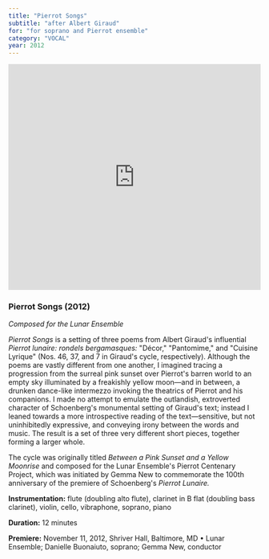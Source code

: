 ```yaml
---
title: "Pierrot Songs"
subtitle: "after Albert Giraud"
for: "for soprano and Pierrot ensemble"
category: "VOCAL"
year: 2012
---
```


<iframe src="https://w.soundcloud.com/player/?url=https%3A//api.soundcloud.com/playlists/3019115&amp;auto_play=false&amp;hide_related=false&amp;show_comments=true&amp;show_user=true&amp;show_reposts=false&amp;visual=true" width="100%" height="450" frameborder="no" scrolling="no"></iframe>

### Pierrot Songs (2012)

_Composed for the Lunar Ensemble_

_Pierrot Songs_ is a setting of three poems from Albert Giraud's influential _Pierrot lunaire: rondels bergamasques:_ "Décor," "Pantomime," and "Cuisine Lyrique" (Nos. 46, 37, and 7 in Giraud's cycle, respectively). Although the poems are vastly different from one another, I imagined tracing a progression from the surreal pink sunset over Pierrot's barren world to an empty sky illuminated by a freakishly yellow moon—and in between, a drunken dance-like intermezzo invoking the theatrics of Pierrot and his companions. I made no attempt to emulate the outlandish, extroverted character of Schoenberg's monumental setting of Giraud's text; instead I leaned towards a more introspective reading of the text—sensitive, but not uninhibitedly expressive, and conveying irony between the words and music. The result is a set of three very different short pieces, together forming a larger whole.

The cycle was originally titled _Between a Pink Sunset and a Yellow Moonrise_ and composed for the Lunar Ensemble's Pierrot Centenary Project, which was initiated by Gemma New to commemorate the 100th anniversary of the premiere of Schoenberg's _Pierrot Lunaire._

**Instrumentation:** flute (doubling alto flute), clarinet in B flat (doubling bass clarinet), violin, cello, vibraphone, soprano, piano

**Duration:** 12 minutes

**Premiere:** November 11, 2012, Shriver Hall, Baltimore, MD • Lunar Ensemble; Danielle Buonaiuto, soprano; Gemma New, conductor
